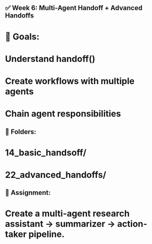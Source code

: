 ## ✅ Week 6: Multi-Agent Handoff + Advanced Handoffs
# 🎯 Goals:
# Understand handoff()
# Create workflows with multiple agents
# Chain agent responsibilities
## 📁 Folders:
# 14_basic_handsoff/
# 22_advanced_handoffs/
## 🧪 Assignment:
# Create a multi-agent research assistant → summarizer → action-taker pipeline.